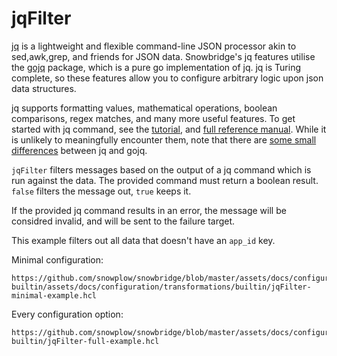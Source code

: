# jqFilter

[jq](https://github.com/jqlang/jq) is a lightweight and flexible command-line JSON processor akin to sed,awk,grep, and friends for JSON data. Snowbridge's jq features utilise the [gojq](https://github.com/itchyny/gojq) package, which is a pure go implementation of jq. jq is Turing complete, so these features allow you to configure arbitrary logic upon json data structures. 

jq supports formatting values, mathematical operations, boolean comparisons, regex matches, and many more useful features. To get started with jq command, see the [tutorial](https://jqlang.github.io/jq/tutorial/), and [full reference manual](https://jqlang.github.io/jq/manual/). While it is unlikely to meaningfully encounter them, note that there are [some small differences](https://github.com/itchyny/gojq?tab=readme-ov-file#difference-to-jq) between jq and gojq.

`jqFilter` filters messages based on the output of a jq command which is run against the data. The provided command must return a boolean result. `false` filters the message out, `true` keeps it.

If the provided jq command results in an error, the message will be considred invalid, and will be sent to the failure target.

This example filters out all data that doesn't have an `app_id` key.

Minimal configuration:

```hcl reference
https://github.com/snowplow/snowbridge/blob/master/assets/docs/configuration/transformations/snowplow-builtin/assets/docs/configuration/transformations/builtin/jqFilter-minimal-example.hcl
```

Every configuration option:

```hcl reference
https://github.com/snowplow/snowbridge/blob/master/assets/docs/configuration/transformations/snowplow-builtin/jqFilter-full-example.hcl
```
